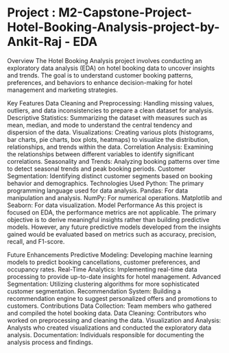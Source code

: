# Project : M2-Capstone-Project-Hotel-Booking-Analysis-project-by-Ankit-Raj - EDA

Overview
The Hotel Booking Analysis project involves conducting an exploratory data analysis (EDA) on hotel booking data to uncover insights and trends. The goal is to understand customer booking patterns, preferences, and behaviors to enhance decision-making for hotel management and marketing strategies.

Key Features
Data Cleaning and Preprocessing: Handling missing values, outliers, and data inconsistencies to prepare a clean dataset for analysis.
Descriptive Statistics: Summarizing the dataset with measures such as mean, median, and mode to understand the central tendency and dispersion of the data.
Visualizations: Creating various plots (histograms, bar charts, pie charts, box plots, heatmaps) to visualize the distribution, relationships, and trends within the data.
Correlation Analysis: Examining the relationships between different variables to identify significant correlations.
Seasonality and Trends: Analyzing booking patterns over time to detect seasonal trends and peak booking periods.
Customer Segmentation: Identifying distinct customer segments based on booking behavior and demographics.
Technologies Used
Python: The primary programming language used for data analysis.
Pandas: For data manipulation and analysis.
NumPy: For numerical operations.
Matplotlib and Seaborn: For data visualization.
Model Performance
As this project is focused on EDA, the performance metrics are not applicable. The primary objective is to derive meaningful insights rather than building predictive models. However, any future predictive models developed from the insights gained would be evaluated based on metrics such as accuracy, precision, recall, and F1-score.

Future Enhancements
Predictive Modeling: Developing machine learning models to predict booking cancellations, customer preferences, and occupancy rates.
Real-Time Analytics: Implementing real-time data processing to provide up-to-date insights for hotel management.
Advanced Segmentation: Utilizing clustering algorithms for more sophisticated customer segmentation.
Recommendation System: Building a recommendation engine to suggest personalized offers and promotions to customers.
Contributions
Data Collection: Team members who gathered and compiled the hotel booking data.
Data Cleaning: Contributors who worked on preprocessing and cleaning the data.
Visualization and Analysis: Analysts who created visualizations and conducted the exploratory data analysis.
Documentation: Individuals responsible for documenting the analysis process and findings.
